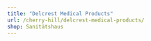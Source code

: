 ```yaml
---
title: "Delcrest Medical Products"
url: /cherry-hill/delcrest-medical-products/
shop: Sanitätshaus
---
```

